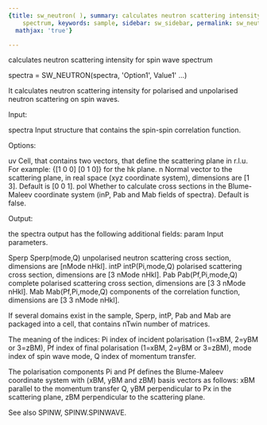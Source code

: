 ```yaml
---
{title: sw_neutron( ), summary: calculates neutron scattering intensity for spin wave
    spectrum, keywords: sample, sidebar: sw_sidebar, permalink: sw_neutron.html, folder: swfiles,
  mathjax: 'true'}

---
```

calculates neutron scattering intensity for spin wave spectrum
 
spectra = SW_NEUTRON(spectra, 'Option1', Value1' ...)
 
It calculates neutron scattering intensity for polarised and unpolarised
neutron scattering on spin waves.
 
Input:
 
spectra   Input structure that contains the spin-spin correlation
          function.
 
Options:
 
uv        Cell, that contains two vectors, that define the scattering 
          plane in r.l.u. For example: {[1 0 0] [0 1 0]} for the hk
          plane.
n         Normal vector to the scattering plane, in real space (xyz
          coordinate system), dimensions are [1 3]. Default is [0 0 1].
pol       Whether to calculate cross sections in the Blume-Maleev
          coordinate system (inP, Pab and Mab fields of spectra). Default
          is false.
 
Output:
 
the spectra output has the following additional fields:
param     Input parameters.
 
Sperp     Sperp(mode,Q) unpolarised neutron scattering cross section,
          dimensions are [nMode nHkl].
intP      intP(Pi,mode,Q) polarised scattering cross section, dimensions
          are [3 nMode nHkl].
Pab       Pab(Pf,Pi,mode,Q) complete polarised scattering cross section,
          dimensions are [3 3 nMode nHkl].
Mab       Mab(Pf,Pi,mode,Q) components of the correlation function,
          dimensions are [3 3 nMode nHkl].
 
If several domains exist in the sample, Sperp, intP, Pab and Mab are
packaged into a cell, that contains nTwin number of matrices.
 
The meaning of the indices:
          Pi      index of incident polarisation (1=xBM, 2=yBM or 3=zBM),
          Pf      index of final polarisation (1=xBM, 2=yBM or 3=zBM),
          mode    index of spin wave mode,
          Q       index of momentum transfer.
 
The polarisation components Pi and Pf defines the Blume-Maleev coordinate
system with (xBM, yBM and zBM) basis vectors as follows:
          xBM     parallel to the momentum transfer Q,
          yBM     perpendicular to Px in the scattering plane,
          zBM     perpendicular to the scattering plane.
 
See also SPINW, SPINW.SPINWAVE.
 

